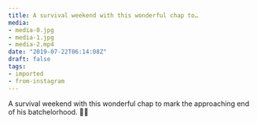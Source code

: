 ```yaml
---
title: A survival weekend with this wonderful chap to…
media:
- media-0.jpg
- media-1.jpg
- media-2.mp4
date: "2019-07-22T06:14:08Z"
draft: false
tags:
- imported
- from-instagram
---
```

A survival weekend with this wonderful chap to mark the approaching end of his batchelorhood. 💪💜
